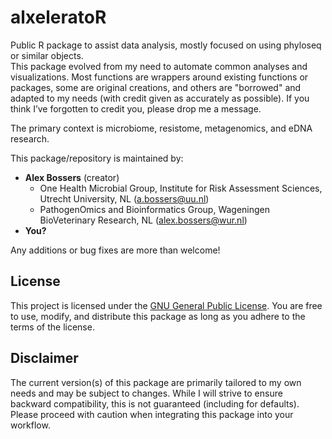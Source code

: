 # alxeleratoR

Public R package to assist data analysis, mostly focused on using phyloseq or similar objects.  
This package evolved from my need to automate common analyses and visualizations. Most functions are wrappers around existing functions or packages, some are original creations, and others are "borrowed" and adapted to my needs (with credit given as accurately as possible). If you think I’ve forgotten to credit you, please drop me a message.  

The primary context is microbiome, resistome, metagenomics, and eDNA research.

This package/repository is maintained by:  
* **Alex Bossers** (creator)  
  + One Health Microbial Group, Institute for Risk Assessment Sciences, Utrecht University, NL ([a.bossers@uu.nl](mailto:a.bossers@uu.nl))  
  + PathogenOmics and Bioinformatics Group, Wageningen BioVeterinary Research, NL ([alex.bossers@wur.nl](mailto:alex.bossers@wur.nl))  
* **You?**  

Any additions or bug fixes are more than welcome!  

## License
This project is licensed under the [GNU General Public License](https://www.gnu.org/licenses/gpl-3.0.html). You are free to use, modify, and distribute this package as long as you adhere to the terms of the license.  

## Disclaimer
The current version(s) of this package are primarily tailored to my own needs and may be subject to changes. While I will strive to ensure backward compatibility, this is not guaranteed (including for defaults). Please proceed with caution when integrating this package into your workflow.  
